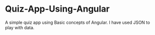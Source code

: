 # Quiz-App-Using-Angular
A simple quiz app using Basic concepts of Angular.
I have used JSON to play with data.
